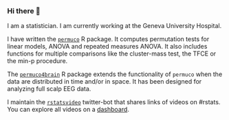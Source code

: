 ### Hi there 👋

I am a statistician. I am currently working at the Geneva University Hospital.

I have written the [`permuco`](https://jaromilfrossard.github.io/permuco/) R package. It computes permutation tests for linear models, ANOVA and repeated measures ANOVA. It also includes functions for multiple comparisons like the cluster-mass test, the TFCE or the min-p procedure.

The [`permuco4brain`](https://jaromilfrossard.github.io/permuco4brain/) R package extends the functionality of `permuco` when the data are distributed in time and/or in space. It has been designed for analyzing full scalp EEG data.

 I maintain the [`rstatsvideo`](https://twitter.com/rstatsvideo) twitter-bot that shares links of videos on #rstats. You can explore all videos on a [dashboard](https://jaromilfrossard.github.io/rstatsvideo/).



<!--
**jaromilfrossard/jaromilfrossard** is a ✨ _special_ ✨ repository because its `README.md` (this file) appears on your GitHub profile.

Here are some ideas to get you started:

- 🔭 I’m currently working on ...
- 🌱 I’m currently learning ...
- 👯 I’m looking to collaborate on ...
- 🤔 I’m looking for help with ...
- 💬 Ask me about ...
- 📫 How to reach me: ...
- 😄 Pronouns: ...
- ⚡ Fun fact: ...
-->
